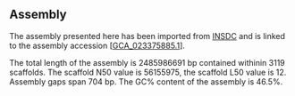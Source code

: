 **Assembly**
--------

The assembly presented here has been imported from [INSDC](http://www.insdc.org) and is linked to the assembly accession [[GCA\_023375885.1](http://www.ebi.ac.uk/ena/data/view/GCA_023375885.1)].

The total length of the assembly is 2485986691 bp contained withinin 3119 scaffolds.
The scaffold N50 value is 56155975, the scaffold L50 value is 12.
Assembly gaps span 704 bp. The GC% content of the assembly is 46.5%.
